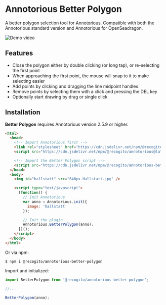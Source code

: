 # Annotorious Better Polygon

A better polygon selection tool for [Annotorious](https://annotorious.com). Compatible with both
the Annotorious standard version and Annotorious for OpenSeadragon.

![Demo video](https://raw.githubusercontent.com/recogito/recogito-client-plugins/main/plugins/annotorious-better-polygon/screencast.gif)

## Features

- Close the polygon either by double clicking (or long tap), or re-selecting the first point
- When approaching the first point, the mouse will snap to it to make selecting easier
- Add points by clicking and dragging the line midpoint handles
- Remove points by selecting them with a click and pressing the DEL key
- Optionally start drawing by drag or single click

## Installation

__Better Polygon__ requires Annotorious version 2.5.9 or higher.

```html
<html>
  <head>
    <!-- Import Annotorious first -->
    <link rel="stylesheet" href="https://cdn.jsdelivr.net/npm/@recogito/annotorious@latest/dist/annotorious.min.css">
    <script src="https://cdn.jsdelivr.net/npm/@recogito/annotorious@latest/dist/annotorious.min.js"></script>

    <!-- Import the Better Polygon script -->
    <script src="https://cdn.jsdelivr.net/npm/@recogito/annotorious-better-polygon@latest/dist/annotorious-better-polygon.js"></script>
  </head>
  <body>
    <img id="hallstatt" src="640px-Hallstatt.jpg" />

    <script type="text/javascript">
      (function() {
        // Init Annotorious
        var anno = Annotorious.init({
          image: 'hallstatt'
        });

        // Init the plugin
        Annotorious.BetterPolygon(anno);
      })();
    </script>
  </body>
</html>
```

Or via npm:

```
$ npm i @recogito/annotorious-better-polygon
```

Import and initialized:

```js
import BetterPolygon from '@recogito/annotorious-better-polygon';

//...

BetterPolygon(anno);
```

